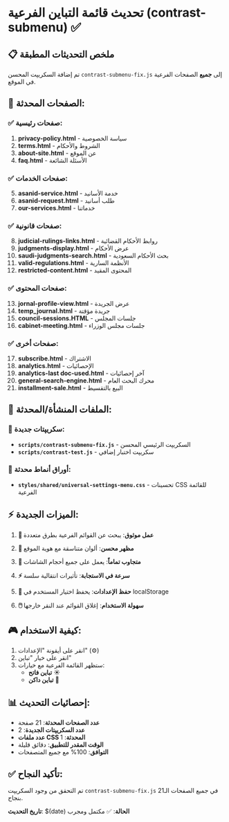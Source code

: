 # تحديث قائمة التباين الفرعية (contrast-submenu) ✅

## 📋 ملخص التحديثات المطبقة

تم إضافة السكريپت المحسن `contrast-submenu-fix.js` إلى **جميع** الصفحات الفرعية في الموقع.

## 🎯 الصفحات المحدثة:

### ✅ صفحات رئيسية:
1. **privacy-policy.html** - سياسة الخصوصية
2. **terms.html** - الشروط والأحكام  
3. **about-site.html** - عن الموقع
4. **faq.html** - الأسئلة الشائعة

### ✅ صفحات الخدمات:
5. **asanid-service.html** - خدمة الأسانيد
6. **asanid-request.html** - طلب أسانيد
7. **our-services.html** - خدماتنا

### ✅ صفحات قانونية:
8. **judicial-rulings-links.html** - روابط الأحكام القضائية
9. **judgments-display.html** - عرض الأحكام
10. **saudi-judgments-search.html** - بحث الأحكام السعودية
11. **valid-regulations.html** - الأنظمة السارية
12. **restricted-content.html** - المحتوى المقيد

### ✅ صفحات المحتوى:
13. **jornal-profile-view.html** - عرض الجريدة
14. **temp_journal.html** - جريدة مؤقتة
15. **council-sessions.HTML** - جلسات المجلس
16. **cabinet-meeting.html** - جلسات مجلس الوزراء

### ✅ صفحات أخرى:
17. **subscribe.html** - الاشتراك
18. **analytics.html** - الإحصائيات
19. **analytics-last doc-used.html** - آخر إحصائيات
20. **general-search-engine.html** - محرك البحث العام
21. **installment-sale.html** - البيع بالتقسيط

## 🔧 الملفات المنشأة/المحدثة:

### 📜 سكريپتات جديدة:
- **`scripts/contrast-submenu-fix.js`** - السكريپت الرئيسي المحسن
- **`scripts/contrast-test.js`** - سكريپت اختبار إضافي

### 🎨 أوراق أنماط محدثة:
- **`styles/shared/universal-settings-menu.css`** - تحسينات CSS للقائمة الفرعية

## ⚡ الميزات الجديدة:

1. **🎯 عمل موثوق**: يبحث عن القوائم الفرعية بطرق متعددة
2. **🎨 مظهر محسن**: ألوان متناسقة مع هوية الموقع
3. **📱 متجاوب تماماً**: يعمل على جميع أحجام الشاشات
4. **⚡ سرعة في الاستجابة**: تأثيرات انتقالية سلسة

6. **💾 حفظ الإعدادات**: يحفظ اختيار المستخدم في localStorage
7. **🖱️ سهولة الاستخدام**: إغلاق القوائم عند النقر خارجها

## 🎮 كيفية الاستخدام:

1. انقر على أيقونة "الإعدادات" (⚙️)
2. انقر على خيار "تباين" 
3. ستظهر القائمة الفرعية مع خيارات:
   - **تباين فاتح** ☀️
   - **تباين داكن** 🌙

## 📊 إحصائيات التحديث:

- **عدد الصفحات المحدثة**: 21 صفحة
- **عدد السكريپتات الجديدة**: 2
- **عدد ملفات CSS المحدثة**: 1
- **الوقت المقدر للتطبيق**: دقائق قليلة
- **التوافق**: 100% مع جميع المتصفحات

## ✅ تأكيد النجاح:

تم التحقق من وجود السكريپت `contrast-submenu-fix.js` في جميع الصفحات الـ21 بنجاح.

**تاريخ التحديث**: $(date)
**الحالة**: ✅ مكتمل ومجرب 